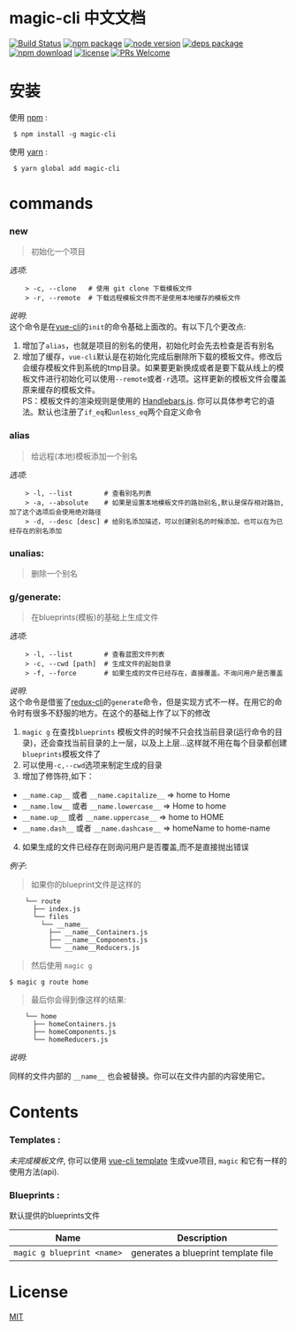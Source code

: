 
# magic-cli 中文文档

[![Build Status](https://travis-ci.org/magic-FE/magic-cli.svg?branch=master)](https://travis-ci.org/magic-FE/magic-cli)
[![npm package][npm]][npm-url]
[![node version][node]][node-url]
[![deps package][deps]][deps-url]
[![npm download][npm-download]][npm-download-url]
[![license][license]][license-url]
[![PRs Welcome](https://img.shields.io/badge/PRs-welcome-brightgreen.svg)](https://github.com/magic-FE/magic-cli)  

# 安装  
使用 [npm](https://npmjs.org) :  
```
 $ npm install -g magic-cli
```

使用 [yarn](https://yarnpkg.com/) :
```
 $ yarn global add magic-cli
```
# commands  
###  new
> 初始化一个项目

_选项_:
```
    > -c, --clone   # 使用 git clone 下载模板文件
    > -r, --remote  # 下载远程模板文件而不是使用本地缓存的模板文件
```

_说明_:  
这个命令是在[vue-cli](https://github.com/vuejs/vue-cli)的`init`的命令基础上面改的。有以下几个更改点:  
1. 增加了`alias`，也就是项目的别名的使用，初始化时会先去检查是否有别名  
2. 增加了缓存，`vue-cli`默认是在初始化完成后删除所下载的模板文件。修改后会缓存模板文件到系统的tmp目录。如果要更新换成或者是要下载从线上的模板文件进行初始化可以使用`--remote`或者`-r`选项。这样更新的模板文件会覆盖原来缓存的模板文件。  
PS：模板文件的渲染规则是使用的 [Handlebars.js](https://github.com/wycats/handlebars.js). 你可以具体参考它的语法。默认也注册了`if_eq`和`unless_eq`两个自定义命令


###  alias  
> 给远程(本地)模板添加一个别名

_选项_:
```
    > -l, --list        # 查看别名列表
    > -a, --absolute    # 如果是设置本地模板文件的路劲别名,默认是保存相对路劲,加了这个选项后会使用绝对路径
    > -d, --desc [desc] # 给别名添加描述，可以创建别名的时候添加，也可以在为已经存在的别名添加
```

###  unalias:
> 删除一个别名

###  g/generate:
> 在blueprints(模板)的基础上生成文件

_选项_:
```
    > -l, --list        # 查看蓝图文件列表
    > -c, --cwd [path]  # 生成文件的起始目录
    > -f, --force       # 如果生成的文件已经存在，直接覆盖。不询问用户是否覆盖
```
_说明_:  
这个命令是借鉴了[redux-cli](https://github.com/SpencerCDixon/redux-cli)的`generate`命令，但是实现方式不一样。在用它的命令时有很多不舒服的地方。在这个的基础上作了以下的修改  
1. `magic g` 在查找`blueprints` 模板文件的时候不只会找当前目录(运行命令的目录)，还会查找当前目录的上一层，以及上上层...这样就不用在每个目录都创建`blueprints`模板文件了  
2. 可以使用`-c,--cwd`选项来制定生成的目录  
3. 增加了修饰符,如下：
- `__name.cap__`  或者 `__name.capitalize__`   => home to Home
- `__name.low__`  或者 `__name.lowercase__`   => Home to home
- `__name.up__`   或者 `__name.uppercase__`    => home to HOME
- `__name.dash__` 或者 `__name.dashcase__`  => homeName to home-name  
4. 如果生成的文件已经存在则询问用户是否覆盖,而不是直接抛出错误


_例子_: 
> 如果你的blueprint文件是这样的  

```
    └── route            
      ├── index.js
      └── files
        └── __name__  
          ├── __name__Containers.js
          ├── __name__Components.js
          └── __name__Reducers.js
```

> 然后使用 `magic g`  

```
$ magic g route home
```

> 最后你会得到像这样的结果:  

```
    └── home
      ├── homeContainers.js
      ├── homeComponents.js
      └── homeReducers.js
```

_说明_:

同样的文件内部的 `__name__` 也会被替换。你可以在文件内部的内容使用它。
# Contents 
### Templates :

_未完成模板文件_, 你可以使用 [vue-cli template](https://github.com/vuejs/vue-cli#official-templates) 生成vue项目, `magic` 和它有一样的使用方法(api).

### Blueprints :
默认提供的blueprints文件  

|Name|Description|
|---|---|
|`magic g blueprint <name>`|generates a blueprint template file|



# License 

[MIT][license-url]

[npm]: https://img.shields.io/npm/v/magic-cli.svg
[npm-url]: https://www.npmjs.com/package/magic-cli

[node]: https://img.shields.io/node/v/magic-cli.svg
[node-url]: https://nodejs.org

[deps]: https://img.shields.io/david/magic-FE/magic-cli.svg
[deps-url]: https://david-dm.org/magic-FE/magic-cli

[npm-download-url]: https://npmjs.com/package/magic-cli
[npm-download]: https://img.shields.io/npm/dm/magic-cli.svg

[license-url]: https://github.com/magic-FE/magic-cli/blob/master/LICENSE
[license]: http://img.shields.io/npm/l/magic-cli.svg?style=flat